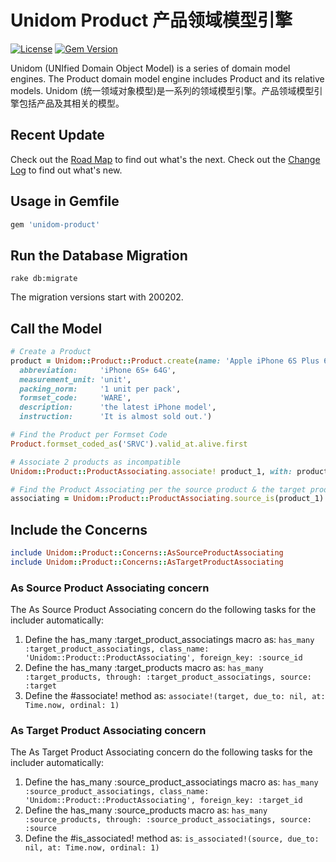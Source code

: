 # Unidom Product 产品领域模型引擎

[![License](https://img.shields.io/badge/license-MIT-green.svg)](http://opensource.org/licenses/MIT)
[![Gem Version](https://badge.fury.io/rb/unidom-product.svg)](https://badge.fury.io/rb/unidom-product)

Unidom (UNIfied Domain Object Model) is a series of domain model engines. The Product domain model engine includes Product and its relative models.
Unidom (统一领域对象模型)是一系列的领域模型引擎。产品领域模型引擎包括产品及其相关的模型。



## Recent Update

Check out the [Road Map](ROADMAP.md) to find out what's the next.
Check out the [Change Log](CHANGELOG.md) to find out what's new.



## Usage in Gemfile

```ruby
gem 'unidom-product'
```



## Run the Database Migration

```shell
rake db:migrate
```
The migration versions start with 200202.



## Call the Model

```ruby
# Create a Product
product = Unidom::Product::Product.create(name: 'Apple iPhone 6S Plus 64G',
  abbreviation:     'iPhone 6S+ 64G',
  measurement_unit: 'unit',
  packing_norm:     '1 unit per pack',
  formset_code:     'WARE',
  description:      'the latest iPhone model',
  instruction:      'It is almost sold out.')

# Find the Product per Formset Code
Product.formset_coded_as('SRVC').valid_at.alive.first

# Associate 2 products as incompatible
Unidom::Product::ProductAssociating.associate! product_1, with: product_2, due_to: 'ICPT', ordinal: 1, quantity: 1, at: Time.now

# Find the Product Associating per the source product & the target product
associating = Unidom::Product::ProductAssociating.source_is(product_1).target_is(product_2).first
```



## Include the Concerns

```ruby
include Unidom::Product::Concerns::AsSourceProductAssociating
include Unidom::Product::Concerns::AsTargetProductAssociating
```

### As Source Product Associating concern
The As Source Product Associating concern do the following tasks for the includer automatically:  
1. Define the has_many :target_product_associatings macro as: ``has_many :target_product_associatings, class_name: 'Unidom::Product::ProductAssociating', foreign_key: :source_id``  
2. Define the has_many :target_products macro as: ``has_many :target_products, through: :target_product_associatings, source: :target``
3. Define the #associate! method as: ``associate!(target, due_to: nil, at: Time.now, ordinal: 1)``

### As Target Product Associating concern
The As Target Product Associating concern do the following tasks for the includer automatically:  
1. Define the has_many :source_product_associatings macro as: ``has_many :source_product_associatings, class_name: 'Unidom::Product::ProductAssociating', foreign_key: :target_id``  
2. Define the has_many :source_products macro as: ``has_many :source_products, through: :source_product_associatings, source: :source``
3. Define the #is_associated! method as: ``is_associated!(source, due_to: nil, at: Time.now, ordinal: 1)``
